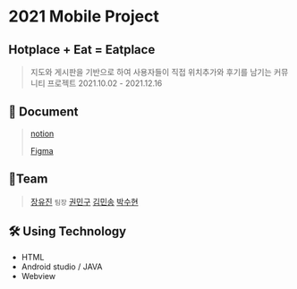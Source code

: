 # 2021 Mobile Project
## Hotplace + Eat = Eatplace
> 지도와 게시판을 기반으로 하여 사용자들이 직접 위치추가와 후기를 남기는 커뮤니티 프로젝트
> 2021.10.02 - 2021.12.16


## 📄 Document
> [notion][notion]
> 
> [Figma][figma]

[notion]: https://www.notion.so/SW-2e3ec0e13ea24476894b75b16330c5cc
[figma]: https://www.figma.com/file/ZneZHoIfBwNZiZZexglHum/Untitled

## 🤼‍Team
> [장유진][jlink] `팀장`
> [권민구][klink]
> [김민송][mlink]
> [박수현][plink]

[jlink]: https://github.com/youjin8739
[klink]: https://github.com/kwon-mingoo-3596
[mlink]: https://github.com/kmin3560
[plink]: https://github.com/sue0725

## 🛠️ Using Technology
- HTML 
- Android studio / JAVA
- Webview
